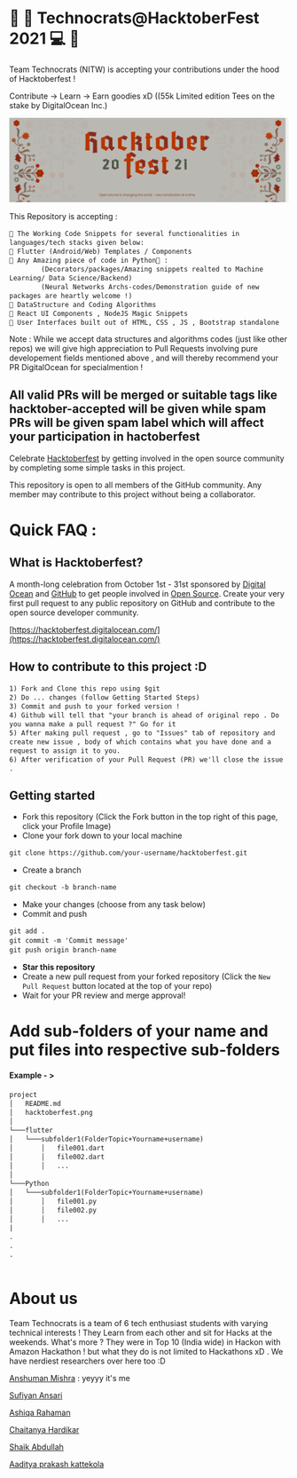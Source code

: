 # 🎃 🎯   Technocrats@HacktoberFest 2021   💻 🙆
Team Technocrats (NITW) is accepting your contributions under the hood of Hacktoberfest ! 

Contribute -> Learn -> Earn goodies xD ((55k Limited edition Tees on the stake by DigitalOcean Inc.)

<img src="./hactoberfest.png">

This Repository is accepting : 

    🥈 The Working Code Snippets for several functionalities in languages/tech stacks given below:
    🥇 Flutter (Android/Web) Templates / Components
    🥈 Any Amazing piece of code in Python🐍 : 
            (Decorators/packages/Amazing snippets realted to Machine Learning/ Data Science/Backend)
            (Neural Networks Archs-codes/Demonstration guide of new packages are heartly welcome !)
    🥉 DataStructure and Coding Algorithms
    🥇 React UI Components , NodeJS Magic Snippets 
    🥈 User Interfaces built out of HTML, CSS , JS , Bootstrap standalone
       
 
Note : While we accept data structures and algorithms codes (just like other repos) we will give high appreciation to Pull Requests involving pure developement fields mentioned above , and will thereby recommend your PR DigitalOcean for specialmention ! 
 
## All valid PRs will be merged or suitable tags like hacktober-accepted will be given while spam PRs will be given spam label which will affect your participation in hactoberfest

Celebrate [Hacktoberfest](https://hacktoberfest.digitalocean.com/) by getting involved in the open source community by completing some simple tasks in this project.

This repository is open to all members of the GitHub community. Any member may contribute to this project without being a collaborator.


# Quick FAQ :
## What is Hacktoberfest?
A month-long celebration from October 1st - 31st sponsored by [Digital Ocean](https://hacktoberfest.digitalocean.com/) and [GitHub](https://github.com/blog/2433-celebrate-open-source-this-october-with-hacktoberfest) to get people involved in [Open Source](https://github.com/open-source). Create your very first pull request to any public repository on GitHub and contribute to the open source developer community.

[https://hacktoberfest.digitalocean.com/](https://hacktoberfest.digitalocean.com/)

## How to contribute to this project :D 
    
    1) Fork and Clone this repo using $git
    2) Do ... changes (follow Getting Started Steps)
    3) Commit and push to your forked version !
    4) Github will tell that "your branch is ahead of original repo . Do you wanna make a pull request ?" Go for it
    5) After making pull request , go to "Issues" tab of repository and create new issue , body of which contains what you have done and a request to assign it to you.
    6) After verification of your Pull Request (PR) we'll close the issue .

## Getting started
* Fork this repository (Click the Fork button in the top right of this page, click your Profile Image)
* Clone your fork down to your local machine

```markdown
git clone https://github.com/your-username/hacktoberfest.git
```

* Create a branch

```markdown
git checkout -b branch-name
```

* Make your changes (choose from any task below)
* Commit and push

```markdown
git add .
git commit -m 'Commit message'
git push origin branch-name
```

* __Star this repository__ 
* Create a new pull request from your forked repository (Click the `New Pull Request` button located at the top of your repo)
* Wait for your PR review and merge approval!

# Add sub-folders of your name and put files into respective sub-folders
#### Example - >
```
project
│   README.md
│   hacktoberfest.png
│
└───flutter
│   └───subfolder1(FolderTopic+Yourname+username)
│       │   file001.dart
│       │   file002.dart
│       │   ...
│   
└───Python
│   └───subfolder1(FolderTopic+Yourname+username)
│       │   file001.py
│       │   file002.py
│       │   ...
|
.
.
.
 
```


# About us

Team Technocrats is a team of 6 tech enthusiast students with varying technical interests ! They Learn from each other and sit for Hacks at the weekends. What's more ? They were in Top 10 (India wide) in Hackon with Amazon Hackathon ! but what they do is not limited to Hackathons xD . We have nerdiest researchers over here too :D

   [Anshuman Mishra](https://github.com/shivanshuman021) : yeyyy it's me
       
   [Sufiyan Ansari](https://github.com/suffisme)
       
   [Ashiqa Rahaman](https://github.com/ashiqa)
       
   [Chaitanya Hardikar](https://github.com/chaitanyahardikar)
       
   [Shaik Abdullah](https://github.com/Shaik2003)
       
   [Aaditya prakash kattekola](https://github.com/Kapi2910)




